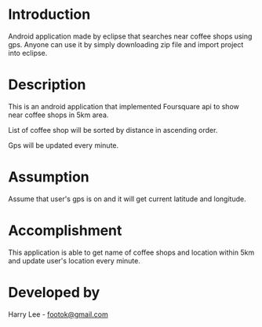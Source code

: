 # Introduction
Android application made by eclipse that searches near coffee shops using gps. 
Anyone can use it by simply downloading zip file and import project into eclipse. 

# Description 
This is an android application that implemented Foursquare api to show
near coffee shops in 5km area. 

List of coffee shop will be sorted by distance in ascending order. 

Gps will be updated every minute. 

# Assumption

Assume that user's gps is on and it will get current latitude and longitude. 


# Accomplishment
This application is able to get name of coffee shops and location within 5km and
update user's location every minute. 

# Developed by
Harry Lee - footok@gmail.com 


